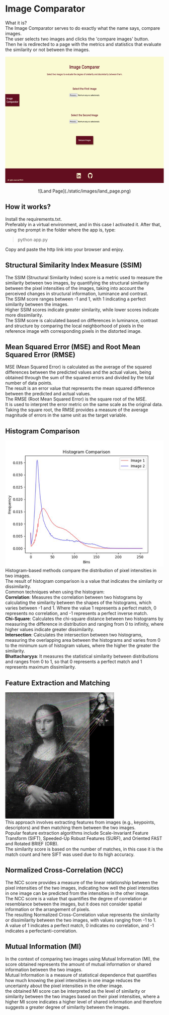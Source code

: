 # Image Comparator

What it is?</br>
The Image Comparator serves to do exactly what the name says, compare images.</br>
The user selects two images and clicks the 'compare images' button.</br>
Then he is redirected to a page with the metrics and statistics that evaluate the similarity or not between the images.

<img src="./static/images/land_page.png" alt="Land Page" style="height: 400px;
"/></br>

<div style="text-align: center;">
    ![Land Page](./static/images/land_page.png)
</div>

## **How it works?**
Install the requirements.txt.</br>
Preferably in a virtual environment, and in this case I activated it.
After that, using the prompt in the folder where the app is, type:
> python app.py

Copy and paste the http link into your browser and enjoy.


## **Structural Similarity Index Measure (SSIM)**
The SSIM (Structural Similarity Index) score is a metric used to measure the similarity between two images, by quantifying the structural similarity between the pixel intensities of the images, taking into account the perceived changes in structural information, luminance and contrast.</br>
The SSIM score ranges between -1 and 1, with 1 indicating a perfect similarity between the images.</br> 
Higher SSIM scores indicate greater similarity, while lower scores indicate more dissimilarity.</br>
The SSIM score is calculated based on differences in luminance, contrast and structure by comparing the local neighborhood of pixels in the reference image with corresponding pixels in the distorted image.



## **Mean Squared Error (MSE) and Root Mean Squared Error (RMSE)**
MSE (Mean Squared Error) is calculated as the average of the squared differences between the predicted values and the actual values, being obtained through the sum of the squared errors and divided by the total number of data points. </br>
The result is an error value that represents the mean squared difference between the predicted and actual values.</br>
The RMSE (Root Mean Squared Error) is the square root of the MSE.</br>
It is used to interpret the error metric on the same scale as the original data. </br>
Taking the square root, the RMSE provides a measure of the average magnitude of errors in the same unit as the target variable.


## **Histogram Comparison**
<img src="./static/images/histogram_comparison.jpg" alt="Histogram Comparison" style="height: 400px;
"/></br>
Histogram-based methods compare the distribution of pixel intensities in two images.</br>
The result of histogram comparison is a value that indicates the similarity or dissimilarity.</br>
Common techniques when using the histogram:</br>
**Correlation**: Measures the correlation between two histograms by calculating the similarity between the shapes of the 
histograms, which varies between -1 and 1.
Where the value 1 represents a perfect match, 0 represents no correlation, and -1 represents a perfect inverse match.</br>
**Chi-Square**: Calculates the chi-square distance between two histograms by measuring the difference in distribution 
and ranging from 0 to infinity, where higher values indicate greater dissimilarity.</br>
**Intersection**: Calculates the intersection between two histograms, measuring the overlapping area between the 
histograms and varies from 0 to the minimum sum of histogram values, where the higher the greater the similarity.</br>
**Bhattacharyya**: It measures the statistical similarity between distributions and ranges from 0 to 1, so that 0 
represents a perfect match and 1 represents maximum dissimilarity.


## **Feature Extraction and Matching**
<img src="/static/images/feature_em_matched_image.jpg" alt="Feature Extraction and Matching" style="height: 400px;"/></br>
This approach involves extracting features from images (e.g., keypoints, descriptors) and then matching them between 
the two images.</br>
Popular feature extraction algorithms include Scale-Invariant Feature Transform (SIFT), Speeded-Up Robust Features 
(SURF), and Oriented FAST and Rotated BRIEF (ORB).</br>
The similarity score is based on the number of matches, in this case it is the match count and here SIFT was used 
due to its high accuracy.


## **Normalized Cross-Correlation (NCC)**
The NCC score provides a measure of the linear relationship between the pixel intensities of the two images, 
indicating how well the pixel intensities in one image can be predicted from the intensities in the other image.</br>
The NCC score is a value that quantifies the degree of correlation or resemblance between the images, but  it does 
not consider spatial information or the arrangement of pixels.</br>
The resulting Normalized Cross-Correlation value represents the similarity or dissimilarity between the two images, 
with values ranging from -1 to 1.</br>
A value of 1 indicates a perfect match, 0 indicates no correlation, and -1 indicates a perfectanti-correlation.


## **Mutual Information (MI)**
In the context of comparing two images using Mutual Information (MI), the score obtained represents the amount of 
mutual information or shared information between the two images.</br>
Mutual Information is a measure of statistical dependence that quantifies how much knowing the pixel intensities in 
one image reduces the uncertainty about the pixel intensities in the other image.</br>
the obtained MI score can be interpreted as the level of similarity or similarity between the two images based on 
their pixel intensities, where a higher MI score indicates a higher level of shared information and therefore 
suggests a greater degree of similarity between the images.
